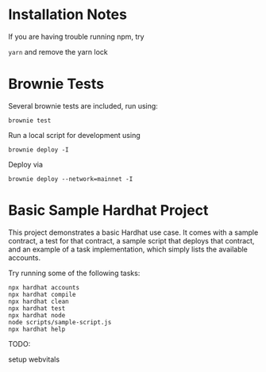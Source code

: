 # Installation Notes

If you are having trouble running npm, try

`yarn` and remove the yarn lock


# Brownie Tests

Several brownie tests are included, run using:

```
brownie test
```

Run a local script for development using

```
brownie deploy -I
```

Deploy via

```
brownie deploy --network=mainnet -I
```


# Basic Sample Hardhat Project

This project demonstrates a basic Hardhat use case. It comes with a sample contract, a test for that contract, a sample script that deploys that contract, and an example of a task implementation, which simply lists the available accounts.

Try running some of the following tasks:

```shell
npx hardhat accounts
npx hardhat compile
npx hardhat clean
npx hardhat test
npx hardhat node
node scripts/sample-script.js
npx hardhat help
```

TODO:

setup webvitals
